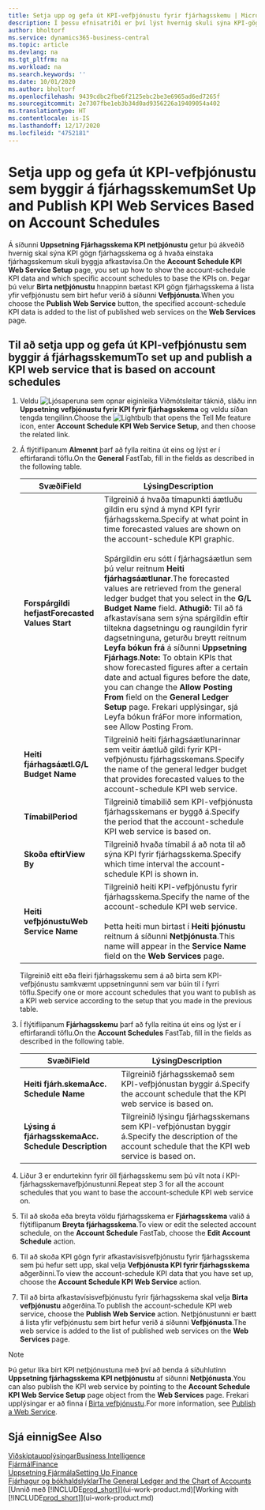 ```yaml
---
title: Setja upp og gefa út KPI-vefþjónustu fyrir fjárhagsskemu | Microsoft Docs
description: Í þessu efnisatriði er því lýst hvernig skuli sýna KPI-gögn fjárhagsskema byggt á tilteknum fjárhagsskemum.
author: bholtorf
ms.service: dynamics365-business-central
ms.topic: article
ms.devlang: na
ms.tgt_pltfrm: na
ms.workload: na
ms.search.keywords: ''
ms.date: 10/01/2020
ms.author: bholtorf
ms.openlocfilehash: 9439cdbc2fbe6f2125ebc2be3e6965ad6ed7265f
ms.sourcegitcommit: 2e7307fbe1eb3b34d0ad9356226a19409054a402
ms.translationtype: HT
ms.contentlocale: is-IS
ms.lasthandoff: 12/17/2020
ms.locfileid: "4752181"
---
```

# <a name="set-up-and-publish-kpi-web-services-based-on-account-schedules"></a><span data-ttu-id="a2af3-103">Setja upp og gefa út KPI-vefþjónustu sem byggir á fjárhagsskemum</span><span class="sxs-lookup"><span data-stu-id="a2af3-103">Set Up and Publish KPI Web Services Based on Account Schedules</span></span>
<span data-ttu-id="a2af3-104">Á síðunni **Uppsetning Fjárhagsskema KPI netþjónustu** getur þú ákveðið hvernig skal sýna KPI gögn fjárhagsskema og á hvaða einstaka fjárhagsskemum skuli byggja afkastavísa.</span><span class="sxs-lookup"><span data-stu-id="a2af3-104">On the **Account Schedule KPI Web Service Setup** page, you set up how to show the account-schedule KPI data and which specific account schedules to base the KPIs on.</span></span> <span data-ttu-id="a2af3-105">Þegar þú velur **Birta netþjónustu** hnappinn bætast KPI gögn fjárhagsskema á lista yfir vefþjónustu sem birt hefur verið á síðunni **Vefþjónusta**.</span><span class="sxs-lookup"><span data-stu-id="a2af3-105">When you choose the **Publish Web Service** button, the specified account-schedule KPI data is added to the list of published web services on the **Web Services** page.</span></span>  

## <a name="to-set-up-and-publish-a-kpi-web-service-that-is-based-on-account-schedules"></a><span data-ttu-id="a2af3-106">Til að setja upp og gefa út KPI-vefþjónustu sem byggir á fjárhagsskemum</span><span class="sxs-lookup"><span data-stu-id="a2af3-106">To set up and publish a KPI web service that is based on account schedules</span></span>  
1.  <span data-ttu-id="a2af3-107">Veldu ![Ljósaperuna sem opnar eiginleika Viðmótsleitar](media/ui-search/search_small.png "Segðu mér hvað þú vilt gera") táknið, sláðu inn **Uppsetning vefþjónustu fyrir KPI fyrir fjárhagsskema** og veldu síðan tengda tengilinn.</span><span class="sxs-lookup"><span data-stu-id="a2af3-107">Choose the ![Lightbulb that opens the Tell Me feature](media/ui-search/search_small.png "Tell me what you want to do") icon, enter **Account Schedule KPI Web Service Setup**, and then choose the related link.</span></span>  
2.  <span data-ttu-id="a2af3-108">Á flýtiflipanum **Almennt** þarf að fylla reitina út eins og lýst er í eftirfarandi töflu.</span><span class="sxs-lookup"><span data-stu-id="a2af3-108">On the **General** FastTab, fill in the fields as described in the following table.</span></span>  

    |<span data-ttu-id="a2af3-109">Svæði</span><span class="sxs-lookup"><span data-stu-id="a2af3-109">Field</span></span>|<span data-ttu-id="a2af3-110">Lýsing</span><span class="sxs-lookup"><span data-stu-id="a2af3-110">Description</span></span>|  
    |---------------------------------|---------------------------------------|  
    |<span data-ttu-id="a2af3-111">**Forspárgildi hefjast**</span><span class="sxs-lookup"><span data-stu-id="a2af3-111">**Forecasted Values Start**</span></span>|<span data-ttu-id="a2af3-112">Tilgreinið á hvaða tímapunkti áætluðu gildin eru sýnd á mynd KPI fyrir fjárhagsskema.</span><span class="sxs-lookup"><span data-stu-id="a2af3-112">Specify at what point in time forecasted values are shown on the account-schedule KPI graphic.</span></span><br /><br /> <span data-ttu-id="a2af3-113">Spárgildin eru sótt í fjárhagsáætlun sem þú velur reitnum **Heiti fjárhagsáætlunar**.</span><span class="sxs-lookup"><span data-stu-id="a2af3-113">The forecasted values are retrieved from the general ledger budget that you select in the **G/L Budget Name** field.</span></span> <span data-ttu-id="a2af3-114">**Athugið:**  Til að fá afkastavísana sem sýna spárgildin eftir tiltekna dagsetningu og raungildin fyrir dagsetninguna, geturðu breytt reitnum **Leyfa bókun frá** á síðunni **Uppsetning Fjárhags**.</span><span class="sxs-lookup"><span data-stu-id="a2af3-114">**Note:**  To obtain KPIs that show forecasted figures after a certain date and actual figures before the date, you can change the **Allow Posting From** field on the **General Ledger Setup** page.</span></span> <span data-ttu-id="a2af3-115">Frekari upplýsingar, sjá Leyfa bókun frá</span><span class="sxs-lookup"><span data-stu-id="a2af3-115">For more information, see Allow Posting From.</span></span>|  
    |<span data-ttu-id="a2af3-116">**Heiti fjárhagsáætl.**</span><span class="sxs-lookup"><span data-stu-id="a2af3-116">**G/L Budget Name**</span></span>|<span data-ttu-id="a2af3-117">Tilgreinið heiti fjárhagsáætlunarinnar sem veitir áætluð gildi fyrir KPI-vefþjónustu fjárhagsskemans.</span><span class="sxs-lookup"><span data-stu-id="a2af3-117">Specify the name of the general ledger budget that provides forecasted values to the account-schedule KPI web service.</span></span>|  
    |<span data-ttu-id="a2af3-118">**Tímabil**</span><span class="sxs-lookup"><span data-stu-id="a2af3-118">**Period**</span></span>|<span data-ttu-id="a2af3-119">Tilgreinið tímabilið sem KPI-vefþjónusta fjárhagsskemans er byggð á.</span><span class="sxs-lookup"><span data-stu-id="a2af3-119">Specify the period that the account-schedule KPI web service is based on.</span></span>|  
    |<span data-ttu-id="a2af3-120">**Skoða eftir**</span><span class="sxs-lookup"><span data-stu-id="a2af3-120">**View By**</span></span>|<span data-ttu-id="a2af3-121">Tilgreinið hvaða tímabil á að nota til að sýna KPI fyrir fjárhagsskema.</span><span class="sxs-lookup"><span data-stu-id="a2af3-121">Specify which time interval the account-schedule KPI is shown in.</span></span>|  
    |<span data-ttu-id="a2af3-122">**Heiti vefþjónustu**</span><span class="sxs-lookup"><span data-stu-id="a2af3-122">**Web Service Name**</span></span>|<span data-ttu-id="a2af3-123">Tilgreinið heiti KPI-vefþjónustu fyrir fjárhagsskema.</span><span class="sxs-lookup"><span data-stu-id="a2af3-123">Specify the name of the account-schedule KPI web service.</span></span><br /><br /> <span data-ttu-id="a2af3-124">Þetta heiti mun birtast í **Heiti þjónustu** reitnum á síðunni **Netþjónusta**.</span><span class="sxs-lookup"><span data-stu-id="a2af3-124">This name will appear in the **Service Name** field on the **Web Services** page.</span></span>|  

    <span data-ttu-id="a2af3-125">Tilgreinið eitt eða fleiri fjárhagsskemu sem á að birta sem KPI-vefþjónustu samkvæmt uppsetningunni sem var búin til í fyrri töflu.</span><span class="sxs-lookup"><span data-stu-id="a2af3-125">Specify one or more account schedules that you want to publish as a KPI web service according to the setup that you made in the previous table.</span></span>  

3.  <span data-ttu-id="a2af3-126">Í flýtiflipanum **Fjárhagsskemu** þarf að fylla reitina út eins og lýst er í eftirfarandi töflu.</span><span class="sxs-lookup"><span data-stu-id="a2af3-126">On the **Account Schedules** FastTab, fill in the fields as described in the following table.</span></span>  

    |<span data-ttu-id="a2af3-127">Svæði</span><span class="sxs-lookup"><span data-stu-id="a2af3-127">Field</span></span>|<span data-ttu-id="a2af3-128">Lýsing</span><span class="sxs-lookup"><span data-stu-id="a2af3-128">Description</span></span>|  
    |---------------------------------|---------------------------------------|  
    |<span data-ttu-id="a2af3-129">**Heiti fjárh.skema**</span><span class="sxs-lookup"><span data-stu-id="a2af3-129">**Acc. Schedule Name**</span></span>|<span data-ttu-id="a2af3-130">Tilgreinið fjárhagsskemað sem KPI-vefþjónustan byggir á.</span><span class="sxs-lookup"><span data-stu-id="a2af3-130">Specify the account schedule that the KPI web service is based on.</span></span>|  
    |<span data-ttu-id="a2af3-131">**Lýsing á fjárhagsskema**</span><span class="sxs-lookup"><span data-stu-id="a2af3-131">**Acc. Schedule Description**</span></span>|<span data-ttu-id="a2af3-132">Tilgreinið lýsingu fjárhagsskemans sem KPI-vefþjónustan byggir á.</span><span class="sxs-lookup"><span data-stu-id="a2af3-132">Specify the description of the account schedule that the KPI web service is based on.</span></span>|  

4.  <span data-ttu-id="a2af3-133">Liður 3 er endurtekinn fyrir öll fjárhagsskemu sem þú vilt nota í KPI-fjárhagsskemavefþjónustunni.</span><span class="sxs-lookup"><span data-stu-id="a2af3-133">Repeat step 3 for all the account schedules that you want to base the account-schedule KPI web service on.</span></span>  
5.  <span data-ttu-id="a2af3-134">Til að skoða eða breyta völdu fjárhagsskema er **Fjárhagsskema** valið á flýtiflipanum **Breyta fjárhagsskema**.</span><span class="sxs-lookup"><span data-stu-id="a2af3-134">To view or edit the selected account schedule, on the **Account Schedule** FastTab, choose the **Edit Account Schedule** action.</span></span>  
6.  <span data-ttu-id="a2af3-135">Til að skoða KPI gögn fyrir afkastavísisvefþjónustu fyrir fjárhagsskema sem þú hefur sett upp, skal velja **Vefþjónusta KPI fyrir fjárhagsskema** aðgerðinni.</span><span class="sxs-lookup"><span data-stu-id="a2af3-135">To view the account-schedule KPI data that you have set up, choose the **Account Schedule KPI Web Service** action.</span></span>  
7.  <span data-ttu-id="a2af3-136">Til að birta afkastavísisvefþjónustu fyrir fjárhagsskema skal velja **Birta vefþjónustu** aðgerðina.</span><span class="sxs-lookup"><span data-stu-id="a2af3-136">To publish the account-schedule KPI web service, choose the **Publish Web Service** action.</span></span> <span data-ttu-id="a2af3-137">Netþjónustunni er bætt á lista yfir vefþjónustu sem birt hefur verið á síðunni **Vefþjónusta**.</span><span class="sxs-lookup"><span data-stu-id="a2af3-137">The web service is added to the list of published web services on the **Web Services** page.</span></span>  

> [!NOTE]  
>  <span data-ttu-id="a2af3-138">Þú getur líka birt KPI netþjónustuna með því að benda á síðuhlutinn **Uppsetning fjárhagsskema KPI netþjónustu** af síðunni **Netþjónusta**.</span><span class="sxs-lookup"><span data-stu-id="a2af3-138">You can also publish the KPI web service by pointing to the **Account Schedule KPI Web Service Setup** page object from the **Web Services** page.</span></span> <span data-ttu-id="a2af3-139">Frekari upplýsingar er að finna í [Birta vefþjónustu](across-how-publish-web-service.md).</span><span class="sxs-lookup"><span data-stu-id="a2af3-139">For more information, see [Publish a Web Service](across-how-publish-web-service.md).</span></span>  

## <a name="see-also"></a><span data-ttu-id="a2af3-140">Sjá einnig</span><span class="sxs-lookup"><span data-stu-id="a2af3-140">See Also</span></span>  
[<span data-ttu-id="a2af3-141">Viðskiptaupplýsingar</span><span class="sxs-lookup"><span data-stu-id="a2af3-141">Business Intelligence</span></span>](bi.md)  
[<span data-ttu-id="a2af3-142">Fjármál</span><span class="sxs-lookup"><span data-stu-id="a2af3-142">Finance</span></span>](finance.md)  
[<span data-ttu-id="a2af3-143">Uppsetning Fjármála</span><span class="sxs-lookup"><span data-stu-id="a2af3-143">Setting Up Finance</span></span>](finance-setup-finance.md)  
[<span data-ttu-id="a2af3-144">Fjárhagur og bókhaldslyklar</span><span class="sxs-lookup"><span data-stu-id="a2af3-144">The General Ledger and the Chart of Accounts</span></span>](finance-general-ledger.md)  
<span data-ttu-id="a2af3-145">[Unnið með [!INCLUDE[prod_short](includes/prod_short.md)]](ui-work-product.md)</span><span class="sxs-lookup"><span data-stu-id="a2af3-145">[Working with [!INCLUDE[prod_short](includes/prod_short.md)]](ui-work-product.md)</span></span>
